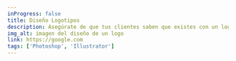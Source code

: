 ```yaml
---
inProgress: false
title: Diseño Logotipos
description: Asegúrate de que tus clientes saben que existes con un logotipo que destaque sobre la competencia, que trasmita los valores de la empresa y que sea memorable.
img_alt: imagen del diseño de un logo
link: https://google.com
tags: ['Photoshop', 'Illustrator']
---
```


